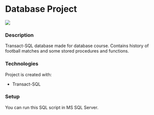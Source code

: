 # Database Project
[![](https://skills.thijs.gg/icons?i=mysql)](https://skills.thijs.gg)

### Description
Transact-SQL database made for database course. Contains history of football matches and some stored procedures and functions.

### Technologies
Project is created with:
- Transact-SQL

### Setup
You can run this SQL script in MS SQL Server.
